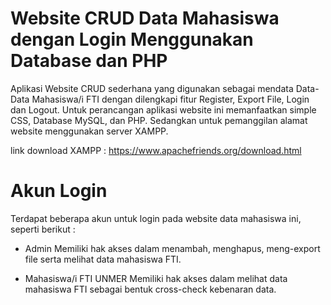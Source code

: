 # Website CRUD Data Mahasiswa dengan Login Menggunakan Database dan PHP

Aplikasi Website CRUD sederhana yang digunakan sebagai mendata Data-Data Mahasiswa/i FTI dengan dilengkapi fitur Register, Export File, Login dan Logout. Untuk perancangan aplikasi website ini memanfaatkan simple CSS, Database MySQL, dan PHP. Sedangkan untuk pemanggilan alamat website menggunakan server XAMPP.

link download XAMPP : https://www.apachefriends.org/download.html

# Akun Login
Terdapat beberapa akun untuk login pada website data mahasiswa ini, seperti berikut :

- Admin
  Memiliki hak akses dalam menambah, menghapus, meng-export file serta melihat data mahasiswa FTI.
  
- Mahasiswa/i FTI UNMER
  Memiliki hak akses dalam melihat data mahasiswa FTI sebagai bentuk cross-check kebenaran data.
